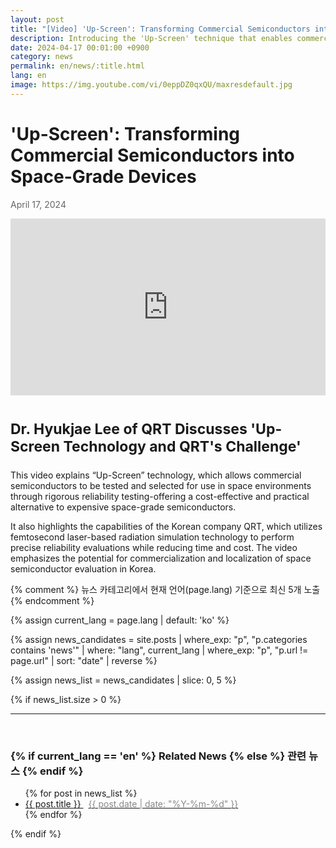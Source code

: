 ```yaml
---
layout: post
title: "[Video] 'Up-Screen': Transforming Commercial Semiconductors into Space-Grade Devices"
description: Introducing the 'Up-Screen' technique that enables commercial semiconductors to be used in space. Dr. Hyukjae Lee from QRT explains how femtosecond laser-based testing enhances reliability and supports localization.
date: 2024-04-17 00:01:00 +0900
category: news
permalink: en/news/:title.html
lang: en
image: https://img.youtube.com/vi/0eppDZ0qxQU/maxresdefault.jpg
---
```


# 'Up-Screen': Transforming Commercial Semiconductors into Space-Grade Devices

<p style="color: #666666">April 17, 2024</p>

<style>.embed-container { position: relative; padding-bottom: 56.25%; height: 0; overflow: hidden; max-width: 100%; } .embed-container iframe, .embed-container object, .embed-container embed { position: absolute; top: 0; left: 0; width: 100%; height: 100%; }</style><div class='embed-container'><iframe src='https://www.youtube.com/embed/0eppDZ0qxQU' frameborder='0' allowfullscreen></iframe></div>

<script type="application/ld+json">
{
  "@context": "https://schema.org",
  "@type": "VideoObject",
  "name": "'Up-Screen': Transforming Commercial Semiconductors into Space-Grade Devices",
  "description": "Dr. Hyukjae Lee from QRT explains how Up-Screen technology enables commercial semiconductors to be used in space through reliability testing and femtosecond laser-based simulation.",
  "thumbnailUrl": "https://img.youtube.com/vi/0eppDZ0qxQU/maxresdefault.jpg",
  "uploadDate": "2024-04-17",
  "contentUrl": "https://www.youtube.com/watch?v=0eppDZ0qxQU",
  "embedUrl": "https://www.youtube.com/embed/0eppDZ0qxQU"
}
</script>


<br>

<p style="font-size:23px"><b>Dr. Hyukjae Lee of QRT Discusses 'Up-Screen Technology and QRT's Challenge'</b></p>

<p>This video explains “Up-Screen” technology, which allows commercial semiconductors to be tested and selected for use in space environments through rigorous reliability testing-offering a cost-effective and practical alternative to expensive space-grade semiconductors.</p>
<p>It also highlights the capabilities of the Korean company QRT, which utilizes femtosecond laser-based radiation simulation technology to perform precise reliability evaluations while reducing time and cost. The video emphasizes the potential for commercialization and localization of space semiconductor evaluation in Korea.</p>




{% comment %}
뉴스 카테고리에서 현재 언어(page.lang) 기준으로 최신 5개 노출
{% endcomment %}

{% assign current_lang = page.lang | default: 'ko' %}

{% assign news_candidates = site.posts
  | where_exp: "p", "p.categories contains 'news'"
  | where: "lang", current_lang
  | where_exp: "p", "p.url != page.url"
  | sort: "date"
  | reverse
%}

{% assign news_list = news_candidates | slice: 0, 5 %}

{% if news_list.size > 0 %}
  <hr>
  <br>
  <h3>
    {% if current_lang == 'en' %}
      Related News
    {% else %}
      관련 뉴스
    {% endif %}
  </h3>

  <ul class="related-news">
    {% for post in news_list %}
      <li>
        <a href="{{ post.url | relative_url }}">
          {{ post.title }}
          <span class="news-date" style="margin-left:8px; color:#888;">
            {{ post.date | date: "%Y-%m-%d" }}
          </span>
        </a>
      </li>
    {% endfor %}
  </ul>
{% endif %}
